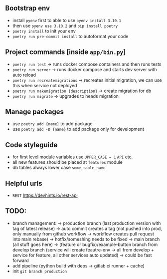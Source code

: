 ## Bootstrap env
- install `pyenv` first to able to use `pyenv install 3.10.1`
- then use `pyenv use 3.10.2` and `pip install poetry`
- `poetry install` to init your env
- `poetry run pre-commit install` to autoformat your code

## Project commands [inside `app/bin.py`]
- `poetry run test` -> runs docker compose containers and then runs tests
- `poetry run server` -> runs docker compose and starts dev server with auto reload
- `poetry run recreatemigrations` -> recreates initial migration, we can use this when service not deployed
- `poetry run makemigration {description}` -> create migration for db
- `poetry run migrate` -> upgrades to heads migration

## Manage packages
- use `poetry add {name}` to add package
- use `poetry add -D {name}` to add package only for development

## Code styleguide
- for first level module variables use `UPPER_CASE = 1` `API` etc.
- all new features should be placed at `features` module
- db tables always lower case `some_table_name`

## Helpful urls
- `REST` https://devhints.io/rest-api


## TODO:
- branch management:
    -> production branch (last production version with tag of latest release) -> auto commit creates a tag (not pushed into prod, only manually from github workflow -> workflow creates pull request into main rebase)
    -> hotfix/someshing needs to be fixed
    -> main branch (all stuff goes here)
    -> (feature or bugfix)/example-button branch from develop branch (service will create feautre-env -> all from develop + service for feature, all other services auto updated) -> could be fast forward
- add pipeline (python build with deps -> gitlab ci runner + cache)
- init `git branch production`
